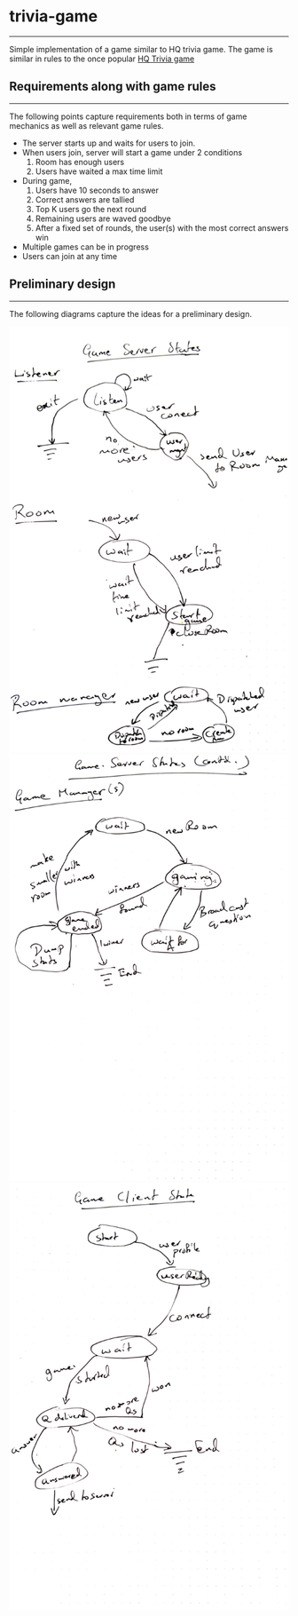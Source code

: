 # trivia-game
---
Simple implementation of a game similar to HQ trivia game. The game is similar
in rules to the once popular [HQ Trivia game](https://en.wikipedia.org/wiki/HQ_(game))

## Requirements along with game rules
---
The following points capture requirements both in terms of game mechanics as
well as relevant game rules.

- The server starts up and waits for users to join.
- When users join, server will start a game under 2 conditions
  1. Room has enough users
  2. Users have waited a max time limit
- During game,
  1. Users have 10 seconds to answer
  2. Correct answers are tallied
  3. Top K users go the next round
  4. Remaining users are waved goodbye
  5. After a fixed set of rounds, the user(s) with the most correct answers win
- Multiple games can be in progress
- Users can join at any time

## Preliminary design
---
The following diagrams capture the ideas for a preliminary design.

![Server State Diagram 1](docs/state_dia_1.png)
![Server State Diagram 2](docs/state_dia_2.png)
![Client State Diagram](docs/state_dia_3.png)

